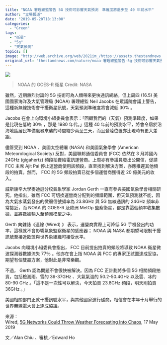```yaml
---
title: "NOAA 署理總監警告 5G 技術可影響天氣預測　準確度將退步至 40 年前水平"
author: "立場報道"
date: "2019-05-20T18:13:00"
categories:
  - "Green"
tags:
  - "衛星"
  - "5g"
  - "天氣預測"
topics: []
image: "http://web.archive.org/web/2021im_/https://assets.thestandnews.com/media/photos/goes-r_main_earth_reflection_panel_BVihZ.jpg"
original_url: "thestandnews.com/nature/noaa-署理總監警告-5g-技術可影響天氣預測-準確度將退步至-40-年前水平"
---
```

![](http://web.archive.org/web/2021im_/https://assets.thestandnews.com/media/photos/goes-r_main_earth_reflection_panel_BVihZ.jpg)
> NOAA 的 GOES-R 衛星 Credit: NASA

雖然，近期熱烈討論的 5G 技術可為人類帶來更快通訊網絡，但上周四 (16.5) 美國國家海洋及大氣管理局 (NOAA) 署理總監 Neil Jacobs 在眾議院會議上警告，這種新無線技術會干擾衛星訊號，天氣預測準確度將會減低 30% 。

Jacobs 在會上向環境小組委員會表示：「回顧我們的（天氣）預測準確度，如果是比現在低約 30％ ，那是 1980 年代。」這種 40 年前的預測水平，將會令居於沿海地區居民準備風暴來襲的時間縮少兩至三天，而且登陸位置亦比現時有更大差距。

儘管受到 NOAA 、美國太空總署 (NASA) 和美國氣象學會 (American Meteorological Society) 反對，美國聯邦通信委員會 (FCC) 依然在 3 月將國內 24GHz (gigahertz) 頻段拍賣給電訊運營商。上周亦有參議員發出公開信，促請 FCC 主席 Ajit Pai 停止運營商使用該頻段，直至找到解決方案，亦應推遲其他頻段的拍賣。然而， FCC 的 5G 頻段拍賣已從多個運營商獲得近 20 億美元的收入。

威斯康辛大學麥迪遜分校氣象學家 Jordan Gerth 一直有參與美國氣象學會相關研究。他指出，雖然 FCC 可切換運營商分配到的頻譜範圍，但天氣預測就不能，因為大氣水蒸氣發出的微弱信號頻率為 23.8GHz 與 5G 無線通訊的 24GHz 頻率非常接近，而 NOAA 的 GOES-R 及歐洲 MetOp 監察衛星，都是靠這個頻率收集數據，並將數據輸入至預測模型之中。

Gerth 向雜誌《連線 (Wired) 》 表示，運營商實際上可降低 5G 手機發出的功率，這樣就不會影響氣象監察衛星的感應器； NOAA 與 NASA 都期望可限制干擾訊號至接近歐盟與世界象組織可接受水平。

Jacobs 向環境小組委員會指出， FCC 目前提出拍賣的頻段將導致 NOAA 衛星微波探測器數據流失 77％ 。他亦在會上指 NOAA 與 FCC 的專家正試圖達成妥協，期望有個雙贏方案，他對此是非常樂觀。

不過， Gerth 認為問題不會很快被解決。因為 FCC 正計劃將多個 5G 相關頻段拍賣，包括檢測雨、雪的 36-37GHz 、大氣氣溫的 50.2-50.4GHz 以及雲、冰的 80-90 GHz 。「這不是一次性可以解決，今天拍賣 23.8GHz 頻段，明天則拍賣 36GHz 。」

美國相關部門正就干擾訊號水平，與其他國家進行磋商，相信會在本年十月舉行的世界無線電大會上達成協議。

來源：  
Wired, [5G Networks Could Throw Weather Forecasting Into Chaos](http://web.archive.org/web/20211229132504/https://www.wired.com/story/5g-networks-could-throw-weather-forecasting-into-chaos/), 17 May 2019

文／Alan Chiu 、審核／Edward Ho